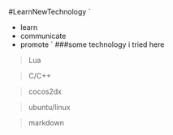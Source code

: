 #LearnNewTechnology
`
* learn
* communicate
* promote
`
###some technology i tried here

>Lua

>C/C++

>cocos2dx

>ubuntu/linux

>markdown

